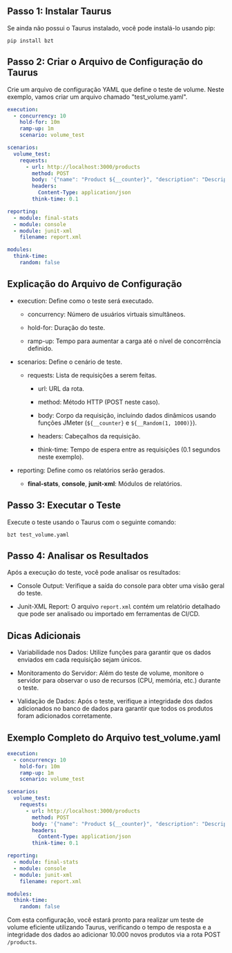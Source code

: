 ## Passo 1: Instalar Taurus
Se ainda não possui o Taurus instalado, você pode instalá-lo usando pip:

```
pip install bzt
```

## Passo 2: Criar o Arquivo de Configuração do Taurus
Crie um arquivo de configuração YAML que define o teste de volume. Neste exemplo, vamos criar um arquivo chamado "test_volume.yaml".

```yaml
execution:
  - concurrency: 10
    hold-for: 10m
    ramp-up: 1m
    scenario: volume_test

scenarios:
  volume_test:
    requests:
      - url: http://localhost:3000/products
        method: POST
        body: '{"name": "Product ${__counter}", "description": "Description for product ${__counter}", "price": ${__Random(1, 1000)}}'
        headers:
          Content-Type: application/json
        think-time: 0.1

reporting:
  - module: final-stats
  - module: console
  - module: junit-xml
    filename: report.xml

modules:
  think-time:
    random: false

```

## Explicação do Arquivo de Configuração

  - execution: Define como o teste será executado.

      - concurrency: Número de usuários virtuais simultâneos.

      - hold-for: Duração do teste.

      - ramp-up: Tempo para aumentar a carga até o nível de concorrência definido.

  - scenarios: Define o cenário de teste.

    - requests: Lista de requisições a serem feitas.

      - url: URL da rota.

      - method: Método HTTP (POST neste caso).

      - body: Corpo da requisição, incluindo dados dinâmicos usando funções JMeter (`${__counter}` e `${__Random(1, 1000)}`).

      - headers: Cabeçalhos da requisição.

      - think-time: Tempo de espera entre as requisições (0.1 segundos neste exemplo).

  - reporting: Define como os relatórios serão gerados.

    - **final-stats**, **console**, **junit-xml**: Módulos de relatórios.

## Passo 3: Executar o Teste
Execute o teste usando o Taurus com o seguinte comando:
```
bzt test_volume.yaml
```
## Passo 4: Analisar os Resultados

Após a execução do teste, você pode analisar os resultados:

  - Console Output: Verifique a saída do console para obter uma visão geral do teste.

  - Junit-XML Report: O arquivo `report.xml` contém um relatório detalhado que pode ser analisado ou importado em ferramentas de CI/CD.

## Dicas Adicionais

  - Variabilidade nos Dados: Utilize funções para garantir que os dados enviados em cada requisição sejam únicos.

  - Monitoramento do Servidor: Além do teste de volume, monitore o servidor para observar o uso de recursos (CPU, memória, etc.) durante o teste.

  - Validação de Dados: Após o teste, verifique a integridade dos dados adicionados no banco de dados para garantir que todos os produtos foram adicionados corretamente.

## Exemplo Completo do Arquivo test_volume.yaml
```yaml
execution:
  - concurrency: 10
    hold-for: 10m
    ramp-up: 1m
    scenario: volume_test

scenarios:
  volume_test:
    requests:
      - url: http://localhost:3000/products
        method: POST
        body: '{"name": "Product ${__counter}", "description": "Description for product ${__counter}", "price": ${__Random(1, 1000)}}'
        headers:
          Content-Type: application/json
        think-time: 0.1

reporting:
  - module: final-stats
  - module: console
  - module: junit-xml
    filename: report.xml

modules:
  think-time:
    random: false

```
Com esta configuração, você estará pronto para realizar um teste de volume eficiente utilizando Taurus, verificando o tempo de resposta e a integridade dos dados ao adicionar 10.000 novos produtos via a rota POST `/products`.
